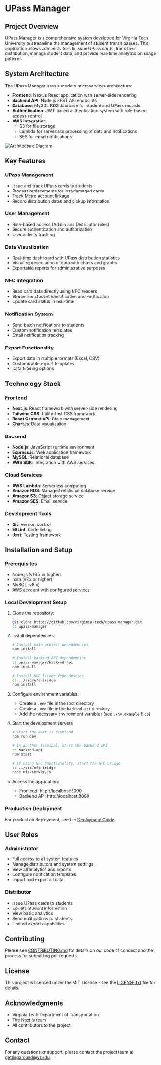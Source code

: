 # UPass Manager

## Project Overview
UPass Manager is a comprehensive system developed for Virginia Tech University to streamline the management of student transit passes. This application allows administrators to issue UPass cards, track their distribution, manage student data, and provide real-time analytics on usage patterns.

## System Architecture
The UPass Manager uses a modern microservices architecture:

- **Frontend**: Next.js React application with server-side rendering
- **Backend API**: Node.js REST API endpoints
- **Database**: MySQL RDS database for student and UPass records
- **Authentication**: JWT-based authentication system with role-based access control
- **AWS Integration**: 
  - S3 for file storage
  - Lambda for serverless processing of data and notifications
  - SES for email notifications

![Architecture Diagram](docs/images/architecture-diagram.png)

## Key Features

### UPass Management
- Issue and track UPass cards to students
- Process replacements for lost/damaged cards
- Track Metro account linkage
- Record distribution dates and pickup information

### User Management
- Role-based access (Admin and Distributor roles)
- Secure authentication and authorization
- User activity tracking

### Data Visualization
- Real-time dashboard with UPass distribution statistics
- Visual representation of data with charts and graphs
- Exportable reports for administrative purposes

### NFC Integration
- Read card data directly using NFC readers
- Streamline student identification and verification
- Update card status in real-time

### Notification System
- Send batch notifications to students
- Custom notification templates
- Email notification tracking

### Export Functionality
- Export data in multiple formats (Excel, CSV)
- Customizable export templates
- Data filtering options

## Technology Stack

### Frontend
- **Next.js**: React framework with server-side rendering
- **Tailwind CSS**: Utility-first CSS framework
- **React Context API**: State management
- **Chart.js**: Data visualization

### Backend
- **Node.js**: JavaScript runtime environment
- **Express.js**: Web application framework
- **MySQL**: Relational database
- **AWS SDK**: Integration with AWS services

### Cloud Services
- **AWS Lambda**: Serverless computing
- **Amazon RDS**: Managed relational database service
- **Amazon S3**: Object storage service
- **Amazon SES**: Email service

### Development Tools
- **Git**: Version control
- **ESLint**: Code linting
- **Jest**: Testing framework

## Installation and Setup

### Prerequisites
- Node.js (v16.x or higher)
- npm (v7.x or higher)
- MySQL (v8.x)
- AWS account with configured services

### Local Development Setup

1. Clone the repository:
   ```bash
   git clone https://github.com/virginia-tech/upass-manager.git
   cd upass-manager
   ```

2. Install dependencies:
   ```bash
   # Install main project dependencies
   npm install
   
   # Install backend API dependencies
   cd upass-manager/backend-api
   npm install
   
   # Install NFC bridge dependencies
   cd ../src/nfc-bridge
   npm install
   ```

3. Configure environment variables:
   - Create a `.env` file in the root directory
   - Create a `.env` file in the `backend-api` directory
   - Add the necessary environment variables (see `.env.example` files)

4. Start the development servers:
   ```bash
   # Start the Next.js frontend
   npm run dev
   
   # In another terminal, start the backend API
   cd backend-api
   npm start
   
   # If using NFC functionality, start the NFC bridge
   cd ../src/nfc-bridge
   node nfc-server.js
   ```

5. Access the application:
   - Frontend: http://localhost:3000
   - Backend API: http://localhost:8080

### Production Deployment

For production deployment, see the [Deployment Guide](docs/Deployment.md).

## User Roles

### Administrator
- Full access to all system features
- Manage distributors and system settings
- View all analytics and reports
- Configure notification templates
- Import and export all data

### Distributor
- Issue UPass cards to students
- Update student information
- View basic analytics
- Send notifications to students
- Limited export capabilities

## Contributing
Please see [CONTRIBUTING.md](CONTRIBUTING.md) for details on our code of conduct and the process for submitting pull requests.

## License
This project is licensed under the MIT License - see the [LICENSE.txt](LICENSE.txt) file for details.

## Acknowledgments
- Virginia Tech Department of Transportation
- The Next.js team
- All contributors to the project

## Contact
For any questions or support, please contact the project team at [gettingaround@vt.edu](mailto:gettingaround@vt.edu).

